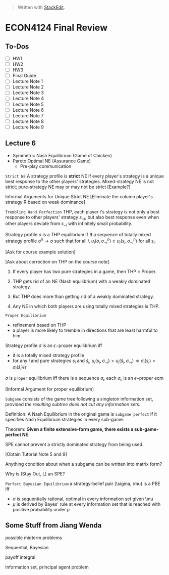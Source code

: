 


> Written with [StackEdit](https://stackedit.io/).
# ECON4124 Final Review
## To-Dos

 - [ ] HW1
 - [ ] HW2
 - [ ] HW3
 - [ ] Final Guide
 - [ ] Lecture Note 1
 - [ ] Lecture Note 2
 - [ ] Lecture Note 3
 - [ ] Lecture Note 4
 - [ ] Lecture Note 5
 - [ ] Lecture Note 6
 - [ ] Lecture Note 7
 - [ ] Lecture Note 8
 - [ ] Lecture Note 9

## Lecture 6
- Symmetric Nash Equilibrium (Game of Chicken)
- Pareto Optimal NE (Assurance Game)
	- Pre-play communication

`Strict NE`
A strategy profile is **strict** NE if every player's strategy is a unique best response to the other players' strategies. 
Mixed-strategy NE is not strict; pure-strategy NE may or may not be strict
[Example?] 

Informal Arguments for Unique Strict NE [Eliminate the column player's strategy R based on weak dominance]

`Trembling Hand Perfection`
THP, each player i's strategy is not only a best response to other players' strategy $s_{-i}$, but also best response even when other players deviate from $s_{-i}$ with infinitely small probability. 

Strategy profile $\sigma$ is a THP equilibrium if $\exists$ a sequence of totally mixed strategy profile $\sigma^n \rightarrow \sigma$ such that for all $i$, $u_i(\sigma, \sigma_{-i}^n) \geq  u_i(s_i, \sigma^n_{-i})$ for all $s_i$.

[Ask for course example solution]

[Ask about correction on THP on the course note]

1. If every player has two pure strategies in a game, then THP = Proper.

2. THP gets rid of an NE (Nash equilibrium) with a weakly dominated strategy.

3. But THP does more than getting rid of a weakly dominated strategy.

4. Any NE in which both players are using totally mixed strategies is THP.

`Proper Equilibrium`
- refinement based on THP
- a player is more likely to tremble in directions that are least harmful to him.


Strategy profile $\sigma$ is an $\epsilon-$proper equilibrium iff 
- it is a totally mixed strategy profile
- for any $i$ and pure strategies $s_i$ and $\hat s_i$, 
$u_i(s_i,\sigma_{-i}) > u_i(\hat s_i, \sigma_{-i}) \Rightarrow \sigma_i(s_i) > \sigma_i(\hat s_i)/\epsilon$

$\sigma$ is `proper` equilibrium iff there is a sequence $\sigma_\epsilon$ each $\sigma_\epsilon$ is an $\epsilon-$proper eqm

[Informal Argument for proper equilibrium]

`Subgame` consists of the game tree following a singleton information set, provided *the resulting subtree does not cut any information sets*.

Definition: A Nash Equilibrium in the original game is `subgame perfect` if it specifies Nash Equilibrium strategies in every sub-game. 

Theorem: **Given a finite extensive-form game, there exists a sub-game-perfect NE**. 

SPE cannot prevent a strictly dominated strategy from being used. 


[Obtain Tutorial Note 5 and 9]

Anything condition about when a subgame can be written into matrix form?

Why is (Stay Out, L) an SPE?

`Perfect Bayesian Equilibrium`
a strategy-belief pair (\sigma, \mu) is a PBE iff
- $\sigma$ is sequentially rational, optimal in every information set given \mu
- $\mu$ is derived by Bayes' rule at every information set that is reached with positive probability under $\mu$


## Some Stuff from Jiang Wenda

possible midterm problems

Sequential, Bayesian 

payoff integral

Information set, principal agent problem


<!--stackedit_data:
eyJoaXN0b3J5IjpbLTE1Njc1NTQ2MzMsMTIxNzIyMzg1OSwtMT
g4OTYxNjE3NSw0ODMwODkyNDQsLTM2MjAxOTY4MywtMTIyNjUz
NzYxNywxMjAzMDAwMjAwLDI4MDcwNzI0NCwxOTMwMzA0NzcsMT
E0MzA3NzQzMiwyNzY1MjUxMTAsMjM5MzkxMzE4LDE4ODMwNjQ5
OTMsMjA1NDY5MDU3OCwtNjY5ODA3Nzc4XX0=
-->